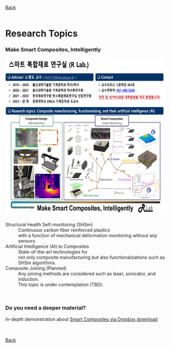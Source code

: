 [Back](./)
<br>
<br>

# Research Topics


### **Make Smart Composites, Intelligently**

<img src="assets/css/OnePager of RLab_230906.png" alt="OnePager" width="653" height="494" > 

<dl>
<dt>Structural Health Self-monitoring (SHSm) </dt>
<dd>Continuous carbon fiber reinforced plastics <br>
  with a function of mechanical deformation monitoring without any sensors. </dd>

<dt>Artificial Intelligence (AI) to Composites </dt>
<dd>State-of-the-art technologies for <br>
  not only composite manufacturing but also functionalizations such as SHSm algorithms. </dd>

<dt>Composite Joining (Planned) </dt>
<dd>Any joining methods are considered such as laser, sonicator, and induction. <br> 
    This topic is under contemplation (TBD). </dd>
</dl>
<br>

### **Do you need a deeper material?**
In-depth demonstration about
<a href="https://www.dropbox.com/scl/fi/t27ztgfpv92evkp1e8s7x/Intro-for-ERICA_-_230906_V3.pdf?rlkey=vhu19xqiuq7mnmdoxk0g77h5d&dl=0" target="blank">Smart Composites via Dropbox download</a>
<br> <br> <br>

[Back](./)
<br>
<br>
